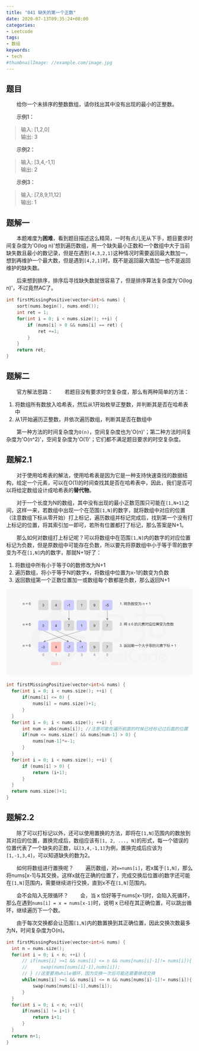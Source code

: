 ```yaml
---
title: "041 缺失的第一个正数"
date: 2020-07-13T09:35:24+08:00
categories:
- Leetcode
tags:
- 数组
keywords:
- tech
#thumbnailImage: //example.com/image.jpg
---
```


<!--more-->
## 题目
　　给你一个未排序的整数数组，请你找出其中没有出现的最小的正整数。

　　示例1：
> 输入: [1,2,0]  
> 输出: 3

　　示例2：
> 输入: [3,4,-1,1]  
> 输出: 2

　　示例3：
> 输入: [7,8,9,11,12]  
> 输出: 1

## 题解一
　　本题难度为**困难**，看到题目描述这么精简，一时有点儿无从下手，题目要求时间复杂度为'O(log n)'想到遍历数组，用一个缺失最小正数和一个数组中大于当前缺失数且最小的数记录，但是在遇到`[4,3,2,1]`这种情况时需要返回最大数加一，想到再维护一个最大数，但是遇到`[4,2,1]`时，既不是返回最大值加一也不是返回维护的缺失数。

　　后来想到排序，排序后寻找缺失数就很容易了，但是排序算法复杂度为'O(log n)'，不过竟然AC了。

```cpp
int firstMissingPositive(vector<int>& nums) {
    sort(nums.begin(), nums.end());
    int ret = 1;
    for(int i = 0; i < nums.size(); ++i) {
        if (nums[i] > 0 && nums[i] == ret) {
            ret +=1;
        }
    }
    return ret;
}
```

## 题解二
　　官方解法思路：
　　若题目没有要求时空复杂度，那么有两种简单的方法：
1. 将数组所有数放入哈希表，然后从1开始枚举正整数，并判断其是否在哈希表中
2. 从1开始遍历正整数，并依次遍历数组，判断其是否在数组中

　　第一种方法的时间复杂度为`O(n)`，空间复杂度也为'O(n)'；第二种方法时间复杂度为'O(n^2)'，空间复杂度为'O(1)'；它们都不满足题目要求的时空复杂度。

## 题解2.1
　　对于使用哈希表的解法，使用哈希表是因为它是一种支持快速查找的数据结构，给定一个元素，可以在O(1)的时间查找其是否在哈希表中，因此，我们是否可以将给定数组设计成哈希表的**替代物**。

　　对于一个长度为N的数组，其中没有出现的最小正数范围只可能在`[1,N+1]`之间，这样一来，若数组中出现一个在范围`[1,N]`的数字，就将数组中对应的位置（注意数组下标从零开始）打上标记，遍历数组并标记完成后，找到第一个没有打上标记的位置，将其索引加一即可，若所有位置都打了标记，那么答案是N+1。

　　那么如何对数组打上标记呢？可以将数组中在范围`[1,N]`内的数字的对应位置标记为负数，但是原数组中可能存在负数，所以要先将原数组中小于等于零的数字变为不在`[1,N]`内的数字，那就N+1好了：
1. 将数组中所有小于等于0的数修改为N+1
2. 遍历数组，将小于等于N的数字x，将数组中位置为x-1的数变为负数
3. 返回数组第一个正数位置加一或数组每个数都是负数，那么返回N+1

![替代哈希](/Leetcode/041/替代哈希.png)

```cpp
int firstMissingPositive(vector<int>& nums) {
  for(int i = 0; i < nums.size(); ++i) {
      if(nums[i] <= 0) {
          nums[i] = nums.size()+1;
      }
  }
  for(int i = 0; i < nums.size(); ++i) {
      int num = abs(nums[i]); //注意可能在遍历前面的时候已经标记过后面的位置
      if(num <= nums.size() && nums[num-1] > 0) {
          nums[num-1]*=-1;
      }
  }
  for(int i = 0; i < nums.size(); ++i) {
      if (nums[i] > 0) {
          return (i+1);
      }
  }
  return nums.size()+1;
}
```

## 题解2.2
　　除了可以打标记以外，还可以使用置换的方法，即将在`[1,N]`范围内的数放到其对应的位置，置换完成后，数组应该有`[1, 2, ..., N]`的形式，每一个错误的位置代表了一个缺失的正数，以`[3,4,-1,1]`为例，置换完成后应该为`[1,-1,3,4]`，可以知道缺失的数为2。

　　如何将数组进行置换呢？
　　遍历数组，对`x=nums[i]`，若x属于`[1,N]`，那么将nums[x-1]与其交换，这样x就在正确的位置了，完成交换后位置i的数字还可能在`[1,N]`范围内，需要继续进行交换，直到x不在`[1,N]`范围内。

　　会不会陷入无限循环？
　　会，当ｘ恰好等于nums[x-1]时，会陷入死循环，那么在遇到`nums[i] = x = nums[x-1]`时，说明ｘ已经在其正确位置，可以跳出循环，继续遍历下一个数。

　　由于每次交换都会让范围`[1,N]`内的数置换到其正确位置，因此交换次数最多为N，时间复杂度为O(n)。

```cpp
int firstMissingPositive(vector<int>& nums) {
  int n = nums.size();
  for(int i = 0; i < n; ++i) {
      // if(nums[i] >=1 && nums[i] <= n && nums[nums[i]-1]!= nums[i]){
      //     swap(nums[nums[i]-1],nums[i]);
      // } //这里要用while循环，因为交换一次后可能还需要继续交换
      while(nums[i] >=1 && nums[i] <= n && nums[nums[i]-1]!= nums[i]){
          swap(nums[nums[i]-1],nums[i]);
      }
  }
  for(int i = 0; i < n; ++i){
      if(nums[i] != i+1) {
          return i+1;
      }
  }
  return n+1;
}
```